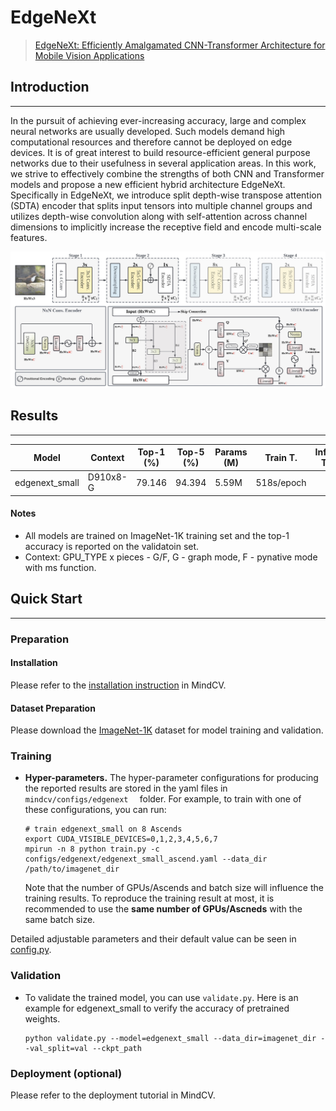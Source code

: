 # EdgeNeXt

> [EdgeNeXt: Efficiently Amalgamated CNN-Transformer Architecture for Mobile Vision Applications](https://arxiv.org/abs/2206.10589)

## Introduction

***

In the pursuit of achieving ever-increasing accuracy, large and complex neural networks are usually developed. Such models demand high computational resources and therefore cannot be deployed on edge devices. It is of great interest to build resource-efficient general purpose networks due to their usefulness in several application areas. In this work, we strive to effectively combine the strengths of both CNN and Transformer models and propose a new efficient hybrid architecture EdgeNeXt. Specifically in EdgeNeXt, we introduce split depth-wise transpose attention (SDTA) encoder that splits input tensors into multiple channel groups and utilizes depth-wise convolution along with self-attention across channel dimensions to implicitly increase the receptive field and encode multi-scale features.

![](edgenext.png)

## Results

***

| Model           | Context   |  Top-1 (%)  | Top-5 (%)  |  Params (M)    | Train T. | Infer T. |  Download | Config | Log |
|-----------------|-----------|-------|-------|------------|-------|--------|---|--------|--------------|
| edgenext_small | D910x8-G | 79.146     | 94.394     | 5.59M       | 518s/epoch |  | [model]() | [cfg]() | [log]() |

#### Notes

- All models are trained on ImageNet-1K training set and the top-1 accuracy is reported on the validatoin set.
- Context: GPU_TYPE x pieces - G/F, G - graph mode, F - pynative mode with ms function.  

## Quick Start

***

### Preparation

#### Installation

Please refer to the [installation instruction](https://github.com/mindspore-ecosystem/mindcv#installation) in MindCV.

#### Dataset Preparation

Please download the [ImageNet-1K](https://www.image-net.org/download.php) dataset for model training and validation.

### Training

- **Hyper-parameters.** The hyper-parameter configurations for producing the reported results are stored in the yaml files in `mindcv/configs/edgenext  ` folder. For example, to train with one of these configurations, you can run:

  ```shell
  # train edgenext_small on 8 Ascends
  export CUDA_VISIBLE_DEVICES=0,1,2,3,4,5,6,7
  mpirun -n 8 python train.py -c configs/edgenext/edgenext_small_ascend.yaml --data_dir /path/to/imagenet_dir
  ```
  
  Note that the number of GPUs/Ascends and batch size will influence the training results. To reproduce the training result at most, it is recommended to use the **same number of GPUs/Ascneds** with the same batch size.

Detailed adjustable parameters and their default value can be seen in [config.py](../../config.py).

### Validation

- To validate the trained model, you can use `validate.py`. Here is an example for edgenext_small to verify the accuracy of pretrained weights.

  ```shell
  python validate.py --model=edgenext_small --data_dir=imagenet_dir --val_split=val --ckpt_path
  ```

### Deployment (optional)

Please refer to the deployment tutorial in MindCV.
